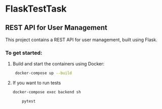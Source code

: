 # FlaskTestTask

## REST API for User Management

This project contains a REST API for user management, built using Flask.

### To get started:

1. Build and start the containers using Docker:
   ```bash
    docker-compose up --build
   ```

2. If you want to run tests
    ```bash
    docker-compose exec backend sh
    ```

    ```bash
        pytest
    ```